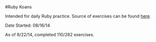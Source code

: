 #Ruby Koans

Intended for daily Ruby practice. Source of exercises can be found [here](http://rubykoans.com/).

Date Started: 08/16/14

As of 8/22/14, completed 110/282 exercises.
